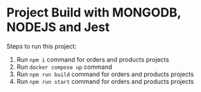# Project Build with MONGODB, NODEJS and Jest

Steps to run this project:

1. Run `npm i` command for orders and products projects
2. Run `docker compose up` command
3. Run `npm run build` command for orders and products projects
4. Run `npm run start` command for orders and products projects